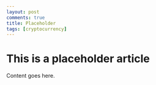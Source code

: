 ```yaml
---
layout: post
comments: true
title: Placeholder
tags: [cryptocurrency]
---
```

# This is a placeholder article

Content goes here.
